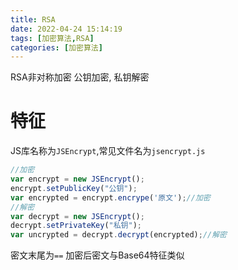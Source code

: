 ```yaml
---
title: RSA
date: 2022-04-24 15:14:19
tags: [加密算法,RSA]
categories: [加密算法]
---
```


RSA非对称加密
公钥加密, 私钥解密

# 特征
JS库名称为`JSEncrypt`,常见文件名为`jsencrypt.js`
```js
//加密
var encrypt = new JSEncrypt();
encrypt.setPublicKey("公钥");
var encrypted = encrypt.encrype('原文');//加密
//解密
var decrypt = new JSEncrypt();
decrypt.setPrivateKey("私钥");
var uncrypted = decrypt.decrypt(encrypted);//解密
```
密文末尾为`==`
加密后密文与Base64特征类似